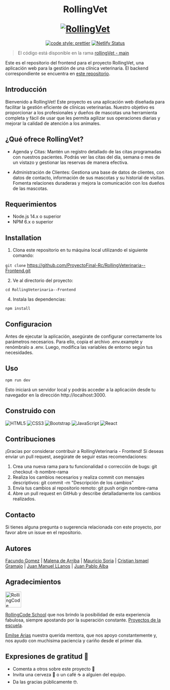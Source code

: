 <h1 align="center">
  <p align="center">RollingVet</p>
  <a href=""><img src="https://i.imgur.com/UtYh1gb.png" alt="RollingVet"></a>
</h1>

<p align="center">
  <a href= "https://github.com/prettier/prettier"><img alt="code style: prettier" src="https://img.shields.io/badge/code_style-prettier-ff69b4.svg"></a>
  <a href="netlify"><img src="https://img.shields.io/badge/Netlify-page-8A2BE2" alt="Netlify Status"></a>
</p>


> El código está disponible en la rama [rollingVet - main](https://github.com/ProyectoFinal-Rc/RollingVeterinaria--Frontend/tree/main)

Este es el repositorio del frontend para el proyecto RollingVet, una aplicación web para la gestión de una clínica veterinaria. El backend correspondiente se encuentra en [este repositorio](https://github.com/ProyectoFinal-Rc/RollingVeterinaria--Backend).

## Introducción

Bienvenido a RollingVet! Este proyecto es una aplicación web diseñada para facilitar la gestión eficiente de clínicas veterinarias. Nuestro objetivo es proporcionar a los profesionales y dueños de mascotas una herramienta completa y fácil de usar que les permita agilizar sus operaciones diarias y mejorar la calidad de atención a los animales.

## ¿Qué ofrece RollingVet?
- Agenda y Citas: Mantén un registro detallado de las citas programadas con nuestros pacientes. Podrás ver las citas del día, semana o mes de un vistazo y gestionar las reservas de manera efectiva.

- Administración de Clientes: Gestiona una base de datos de clientes, con datos de contacto, información de sus mascotas y su historial de visitas. Fomenta relaciones duraderas y mejora la comunicación con los dueños de las mascotas.


## Requerimientos

- Node.js 14.x o superior
- NPM 6.x o superior

## Installation

1. Clona este repositorio en tu máquina local utilizando el siguiente comando:

`git clone` https://github.com/ProyectoFinal-Rc/RollingVeterinaria--Frontend.git

2. Ve al directorio del proyecto:
   
`cd RollingVeterinaria--Frontend`

4. Instala las dependencias:

`npm install`

## Configuracion

Antes de ejecutar la aplicación, asegúrate de configurar correctamente los parámetros necesarios. Para ello, copia el archivo .env.example y renómbralo a .env. Luego, modifica las variables de entorno según tus necesidades.

## Uso

`npm run dev`

Esto iniciará un servidor local y podrás acceder a la aplicación desde tu navegador en la dirección http://localhost:3000.

## Construido con

![HTML5](https://img.shields.io/badge/HTML5-E34F26?style=for-the-badge&logo=html5&logoColor=white)
![CSS3](https://img.shields.io/badge/CSS3-1572B6?style=for-the-badge&logo=css3&logoColor=white)
![Bootstrap](https://img.shields.io/badge/Bootstrap-563D7C?style=for-the-badge&logo=bootstrap&logoColor=white)
![JavaScript](https://img.shields.io/badge/JavaScript-323330?style=for-the-badge&logo=javascript&logoColor=F7DF1E)
![React](https://img.shields.io/badge/React-20232A?style=for-the-badge&logo=react&logoColor=61DAFB)

## Contribuciones

¡Gracias por considerar contribuir a RollingVeterinaria - Frontend! Si deseas enviar un pull request, asegúrate de seguir estas recomendaciones:

1. Crea una nueva rama para tu funcionalidad o corrección de bugs: git checkout -b nombre-rama
2. Realiza los cambios necesarios y realiza commit con mensajes descriptivos: git commit -m "Descripción de los cambios"
3. Envía tus cambios al repositorio remoto: git push origin nombre-rama
4. Abre un pull request en GitHub y describe detalladamente los cambios realizados.

## Contacto

Si tienes alguna pregunta o sugerencia relacionada con este proyecto, por favor abre un issue en el repositorio.

## Autores
[Facundo Gomez](https://github.com/Smlich) | [Malena de Arriba](https://github.com/mmaleducada) | [Mauricio Soria](https://github.com/MauricioSor) | [Cristian Ismael Gramajo](https://github.com/Cristian021195) | [Juan Manuel LLanos](https://github.com/juanmllanos) | [Juan Pablo Alba](https://github.com/JuanPiAlba) 

## Agradecimientos

<p>
  <a href="https://rollingcodeschool.com/" target="_blank">
    <picture>
      <source media="(prefers-color-scheme: dark)" src="https://rollingcodeschool.com/wp-content/uploads/2021/07/Grupo-106.png">
      <img alt="RollingCode School logo" src="https://rollingcodeschool.com/wp-content/uploads/2021/07/Grupo-8.png" height="50px" />
    </picture>
  </a>
</p>

[RollingCode School](https://rollingcodeschool.com/) que nos brindo la posibilidad de esta experiencia fabulosa, siempre apostando por la superación constante. [Proyectos de la escuela](https://github.com/rollingcodeschool).

[Emilse Arias](https://github.com/earias08) nuestra querida mentora, que nos apoyo constantemente y, nos ayudo con muchisima paciencia y cariño desde el primer día.

## Expresiones de gratitud 🎁
- Comenta a otros sobre este proyecto 📢
- Invita una cerveza 🍺 o un café ☕ a alguien del equipo.
- Da las gracias públicamente 🤓.